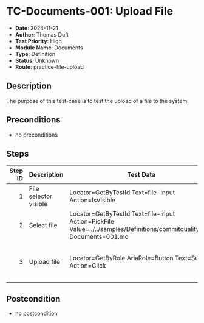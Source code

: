 # TC-Documents-001: Upload File

- **Date**: 2024-11-21
- **Author**: Thomas Duft
- **Test Priority**: High
- **Module Name**: Documents
- **Type**: Definition
- **Status**: Unknown
- **Route**: practice-file-upload

## Description

The purpose of this test-case is to test the upload of a file to the system.

## Preconditions

- no preconditions

## Steps

<!-- STEPS:BEGIN -->
| Step ID | Description                   | Test Data                                                                       | Expected Result                           | Actual Result |
| -------:| ----------------------------- | ------------------------------------------------------------------------------- | ----------------------------------------- | ------------- |
| 1       | File selector visible         | Locator=GetByTestId Text=file-input Action=IsVisible                            | File selector is visible                  |               |
| 2       | Select file                   | Locator=GetByTestId Text=file-input Action=PickFile Value=../../samples/Definitions/commitquality/TC-Documents-001.md | File selected           |               |
| 3       | Upload file                   | Locator=GetByRole AriaRole=Button Text=Submit Action=Click                      | Submit button clicked and file uploaded   |               |
<!-- STEPS:END -->

## Postcondition

- no postcondition
